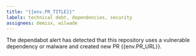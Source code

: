 ```yaml
---
title: "{{env.PR_TITLE}}"
labels: technical debt, dependencies, security
assignees: demisx, wilwade
---
```


The dependabot alert has detected that this repository uses a vulnerable dependency or malware and created new PR {{env.PR_URL}}.


